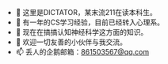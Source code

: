 - 👋 这里是DICTATOR，某末流211在读本科生。
- 👀 有一年的CS学习经验，目前已经转入心理系。
- 🌱 现在在搞搞认知神经科学这方面的知识。
- 💞️ 欢迎一切友善的小伙伴与我交流。
- 📫 丢人的企鹅邮箱：861503567@qq.com

<!---
DICTATOR666/DICTATOR666 is a ✨ special ✨ repository because its `README.md` (this file) appears on your GitHub profile.
You can click the Preview link to take a look at your changes.
--->
